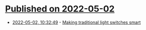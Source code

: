 # [Published on 2022-05-02](index.md)

* [2022-05-02, 10:32:49](https://news.ycombinator.com/item?id=31233374) - [Making traditional light switches smart](https://www.jamesridgway.co.uk/making-traditional-light-switches-smart/)
